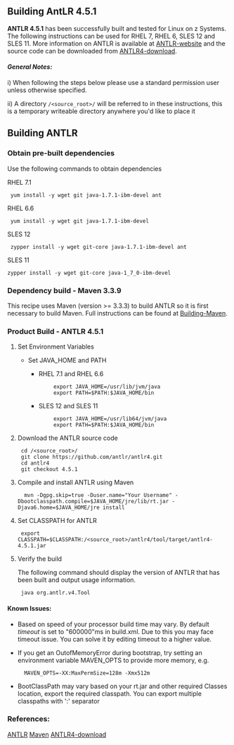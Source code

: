 ## Building AntLR 4.5.1

**ANTLR 4.5.1** has been successfully built and tested for Linux on z Systems. The following instructions can be used for RHEL 7, RHEL 6, SLES 12 and SLES 11. More information on ANTLR is available at [ANTLR-website](http://www.antlr.org) and the source code can be downloaded from [ANTLR4-download](https://github.com/antlr/antlr4).

#### _**General Notes:**_
i) When following the steps below please use a standard permission user unless otherwise specified.

ii) A directory `/<source_root>/` will be referred to in these instructions, this is a temporary writeable directory anywhere you'd like to place it

## Building ANTLR

### Obtain pre-built dependencies 
Use the following commands to obtain dependencies
 
 RHEL 7.1
 
` yum install -y wget git java-1.7.1-ibm-devel ant`

 RHEL 6.6
	
` yum install -y wget git java-1.7.1-ibm-devel`

 SLES 12

` zypper install -y wget git-core java-1.7.1-ibm-devel ant`

 SLES 11

` zypper install -y wget git-core java-1_7_0-ibm-devel `
	   
	   
### Dependency build - Maven 3.3.9
This recipe uses Maven (version >= 3.3.3) to build ANTLR so it is first necessary to build Maven. Full instructions can be found at [Building-Maven](https://github.com/linux-on-ibm-z/docs/wiki/Building-Maven).

### Product Build - ANTLR 4.5.1
1. Set Environment Variables

    * Set JAVA_HOME and PATH

        * RHEL 7.1 and RHEL 6.6
		```
                export JAVA_HOME=/usr/lib/jvm/java
                export PATH=$PATH:$JAVA_HOME/bin
		```		

        * SLES 12 and SLES 11
		```
                export JAVA_HOME=/usr/lib64/jvm/java
                export PATH=$PATH:$JAVA_HOME/bin
		```


2. Download the ANTLR source code


		cd /<source_root>/
		git clone https://github.com/antlr/antlr4.git
        cd antlr4
		git checkout 4.5.1

		
3. Compile and install ANTLR using Maven

         mvn -Dgpg.skip=true -Duser.name="Your Username" -Dbootclasspath.compile=$JAVA_HOME/jre/lib/rt.jar -Djava6.home=$JAVA_HOME/jre install
		
4. Set CLASSPATH for ANTLR

        export CLASSPATH=$CLASSPATH:/<source_root>/antlr4/tool/target/antlr4-4.5.1.jar

5. Verify the build

    The following command should display the version of ANTLR that has been built and output usage information.

		java org.antlr.v4.Tool 

#### Known Issues:
* Based on speed of your processor build time may vary. By default *timeout* is set to "600000"ms in build.xml. Due to this you may face timeout issue. You can solve it by editing timeout to a higher value.

* If you get an OutofMemoryError during bootstrap, try setting an environment variable MAVEN_OPTS to provide more memory, e.g.

        MAVEN_OPTS=-XX:MaxPermSize=128m -Xmx512m

* BootClassPath may vary based on your rt.jar and other required Classes location, export the required classpath. You can export multiple classpaths with ':' separator

### References:
[ANTLR](http://www.antlr.org)
[Maven](https://git-wip-us.apache.org/repos/asf/maven.git)
[ANTLR4-download](https://github.com/antlr/antlr4)
